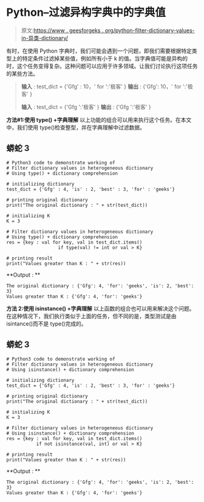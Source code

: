 # Python–过滤异构字典中的字典值

> 原文:[https://www . geesforgeks . org/python-filter-dictionary-values-in-异类-dictionary/](https://www.geeksforgeeks.org/python-filter-dictionary-values-in-heterogeneous-dictionary/)

有时，在使用 Python 字典时，我们可能会遇到一个问题，即我们需要根据特定类型上的特定条件过滤掉某些值，例如所有小于 k 的值。当字典值可能是异构的时，这个任务变得复杂。这种问题可以应用于许多领域。让我们讨论执行这项任务的某些方法。

> **输入** : test_dict = {'Gfg' : 10，' for ':'极客' }
> **输出** : {'Gfg': 10，' for ':'极客' }
> 
> **输入** : test_dict = {'Gfg ':'极客' }
> **输出** : {'Gfg ':'极客' }

**方法#1:使用 type() +字典理解**
以上功能的组合可以用来执行这个任务。在本文中，我们使用 type()检查整型，并在字典理解中过滤数据。

## 蟒蛇 3

```
# Python3 code to demonstrate working of 
# Filter dictionary values in heterogeneous dictionary
# Using type() + dictionary comprehension

# initializing dictionary
test_dict = {'Gfg' : 4, 'is' : 2, 'best' : 3, 'for' : 'geeks'}

# printing original dictionary
print("The original dictionary : " + str(test_dict))

# initializing K 
K = 3

# Filter dictionary values in heterogeneous dictionary
# Using type() + dictionary comprehension
res = {key : val for key, val in test_dict.items()
                   if type(val) != int or val > K}

# printing result 
print("Values greater than K : " + str(res)) 
```

**Output : **

```
The original dictionary : {'Gfg': 4, 'for': 'geeks', 'is': 2, 'best': 3}
Values greater than K : {'Gfg': 4, 'for': 'geeks'}
```

**方法 2:使用 isinstance() +字典理解**
以上函数的组合也可以用来解决这个问题。在这种情况下，我们执行类似于上面的任务，但不同的是，类型测试是由 isintance()而不是 type()完成的。

## 蟒蛇 3

```
# Python3 code to demonstrate working of 
# Filter dictionary values in heterogeneous dictionary
# Using isinstance() + dictionary comprehension

# initializing dictionary
test_dict = {'Gfg' : 4, 'is' : 2, 'best' : 3, 'for' : 'geeks'}

# printing original dictionary
print("The original dictionary : " + str(test_dict))

# initializing K 
K = 3

# Filter dictionary values in heterogeneous dictionary
# Using isinstance() + dictionary comprehension
res = {key : val for key, val in test_dict.items() 
           if not isinstance(val, int) or val > K}

# printing result 
print("Values greater than K : " + str(res)) 
```

**Output : **

```
The original dictionary : {'Gfg': 4, 'for': 'geeks', 'is': 2, 'best': 3}
Values greater than K : {'Gfg': 4, 'for': 'geeks'}
```